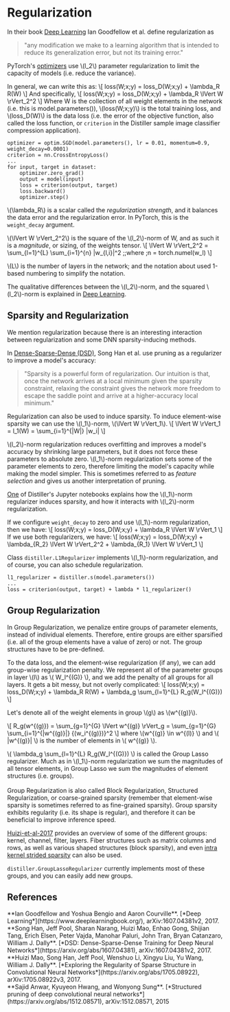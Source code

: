 # Regularization

In their book [Deep Learning](#deep-learning) Ian Goodfellow et al. define regularization as
> "any modification we make to a learning algorithm that is intended to reduce its generalization error, but not its training error."

PyTorch's [optimizers](http://pytorch.org/docs/master/optim.html) use \\(l_2\\) parameter regularization to limit the capacity of models (i.e. reduce the variance).

In general, we can write this as:
\\[
loss(W;x;y) = loss_D(W;x;y) + \lambda_R R(W)
\\]
And specifically,
\\[
loss(W;x;y) = loss_D(W;x;y) + \lambda_R \lVert W \rVert_2^2
\\]
Where W is the collection of all weight elements in the network (i.e. this is model.parameters()), \\(loss(W;x;y)\\) is the total training loss, and \\(loss_D(W)\\) is the data loss (i.e. the error of the objective function, also called the loss function, or ```criterion``` in the Distiller sample image classifier compression application).
```
optimizer = optim.SGD(model.parameters(), lr = 0.01, momentum=0.9, weight_decay=0.0001)
criterion = nn.CrossEntropyLoss()
...
for input, target in dataset:
    optimizer.zero_grad()
    output = model(input)
    loss = criterion(output, target)
    loss.backward()
    optimizer.step()
```
\\(\lambda_R\\) is a scalar called the *regularization strength*, and it balances the data error and the regularization error.  In PyTorch, this is the ```weight_decay``` argument.

\\(\lVert W \rVert_2^2\\) is the square of the \\(l_2\\)-norm of W, and as such it is a *magnitude*, or sizing, of the weights tensor.
\\[
\lVert W \rVert_2^2 = \sum_{l=1}^{L}  \sum_{i=1}^{n} |w_{l,i}|^2 \;\;where \;n = torch.numel(w_l)
\\]

\\(L\\) is the number of layers in the network; and the notation about used 1-based numbering to simplify the notation.

The qualitative differences between the \\(l_2\\)-norm, and the squared \\(l_2\\)-norm is explained in [Deep Learning](https://www.deeplearningbook.org/).

## Sparsity and Regularization

We mention regularization because there is an interesting interaction between regularization and some DNN sparsity-inducing methods.

In [Dense-Sparse-Dense (DSD)](#han-et-al-2017), Song Han et al. use pruning as a regularizer to improve a model's accuracy:
> "Sparsity is a powerful form of regularization. Our intuition is that, once the network arrives at a local minimum given the sparsity constraint, relaxing the constraint gives the network more freedom to escape the saddle point and arrive at a higher-accuracy local minimum."

Regularization can also be used to induce sparsity.  To induce element-wise sparsity we can use the \\(l_1\\)-norm, \\(\lVert W \rVert_1\\).
\\[
\lVert W \rVert_1 = l_1(W) = \sum_{i=1}^{|W|} |w_i|
\\]

\\(l_2\\)-norm regularization reduces overfitting and improves a model's accuracy by shrinking large parameters, but it does not force these parameters to absolute zero.  \\(l_1\\)-norm regularization sets some of the parameter elements to zero, therefore limiting the model's capacity while making the model simpler.  This is sometimes referred to as *feature selection* and gives us another interpretation of pruning.

[One](https://github.com/IntelLabs/distiller/blob/master/jupyter/L1-regularization.ipynb) of Distiller's Jupyter notebooks explains how the \\(l_1\\)-norm regularizer induces sparsity, and how it interacts with \\(l_2\\)-norm regularization.


If we configure ```weight_decay``` to zero and use \\(l_1\\)-norm regularization, then we have:
\\[
loss(W;x;y) = loss_D(W;x;y) + \lambda_R \lVert W \rVert_1
\\]
If we use both regularizers, we have:
\\[
loss(W;x;y) = loss_D(W;x;y) + \lambda_{R_2} \lVert W \rVert_2^2  + \lambda_{R_1} \lVert W \rVert_1
\\]

Class ```distiller.L1Regularizer``` implements \\(l_1\\)-norm regularization, and of course, you can also schedule regularization.
```
l1_regularizer = distiller.s(model.parameters())
...
loss = criterion(output, target) + lambda * l1_regularizer()
```

## Group Regularization

In Group Regularization, we penalize entire groups of parameter elements, instead of individual elements.  Therefore, entire groups are either sparsified (i.e. all of the group elements have a value of zero) or not.  The group structures have to be pre-defined.

To the data loss, and the element-wise regularization (if any), we can add group-wise regularization penalty.  We represent all of the parameter groups in layer \\(l\\) as \\( W_l^{(G)} \\), and we add the penalty of all groups for all layers.  It gets a bit messy, but not overly complicated:
\\[
loss(W;x;y) = loss_D(W;x;y) + \lambda_R R(W) + \lambda_g \sum_{l=1}^{L} R_g(W_l^{(G)})
\\]

Let's denote all of the weight elements in group \\(g\\) as \\(w^{(g)}\\).

\\[
R_g(w^{(g)}) = \sum_{g=1}^{G} \lVert w^{(g)} \rVert_g = \sum_{g=1}^{G} \sum_{i=1}^{|w^{(g)}|} {(w_i^{(g)})}^2
\\]
where \\(w^{(g)} \in w^{(l)} \\) and \\( |w^{(g)}| \\) is the number of elements in \\( w^{(g)} \\).


\\( \lambda_g \sum_{l=1}^{L} R_g(W_l^{(G)}) \\) is called the Group Lasso regularizer.  Much as in \\(l_1\\)-norm regularization we sum the magnitudes of all tensor elements, in Group Lasso we sum the magnitudes of element structures (i.e. groups).  
<br>
Group Regularization is also called Block Regularization, Structured Regularization, or coarse-grained sparsity (remember that element-wise sparsity is sometimes referred to as fine-grained sparsity).  Group sparsity exhibits regularity (i.e. its shape is regular), and therefore
it can be beneficial to improve inference speed.

[Huizi-et-al-2017](#huizi-et-al-2017) provides an overview of some of the different groups: kernel, channel, filter, layers.  Fiber structures such as matrix columns and rows, as well as various shaped structures (block sparsity), and even [intra kernel strided sparsity](#anwar-et-al-2015) can also be used.

```distiller.GroupLassoRegularizer``` currently implements most of these groups, and you can easily add new groups.

## References
<div id="deep-learning"></div> **Ian Goodfellow and Yoshua Bengio and Aaron Courville**.
    [*Deep Learning*](https://www.deeplearningbook.org/),
     arXiv:1607.04381v2,
    2017.

<div id="han-et-al-2017"></div> **Song Han, Jeff Pool, Sharan Narang, Huizi Mao, Enhao Gong, Shijian Tang, Erich Elsen, Peter Vajda, Manohar Paluri, John Tran, Bryan Catanzaro, William J. Dally**.
    [*DSD: Dense-Sparse-Dense Training for Deep Neural Networks*](https://arxiv.org/abs/1607.04381),
     arXiv:1607.04381v2,
    2017.

<div id="huizi-et-al-2017"></div> **Huizi Mao, Song Han, Jeff Pool, Wenshuo Li, Xingyu Liu, Yu Wang, William J. Dally**.
    [*Exploring the Regularity of Sparse Structure in Convolutional Neural Networks*](https://arxiv.org/abs/1705.08922),
    arXiv:1705.08922v3,
    2017.

<div id="anwar-et-al-2015"></div> **Sajid Anwar, Kyuyeon Hwang, and Wonyong Sung**.
    [*Structured pruning of deep convolutional neural networks*](https://arxiv.org/abs/1512.08571),
    arXiv:1512.08571,
    2015
